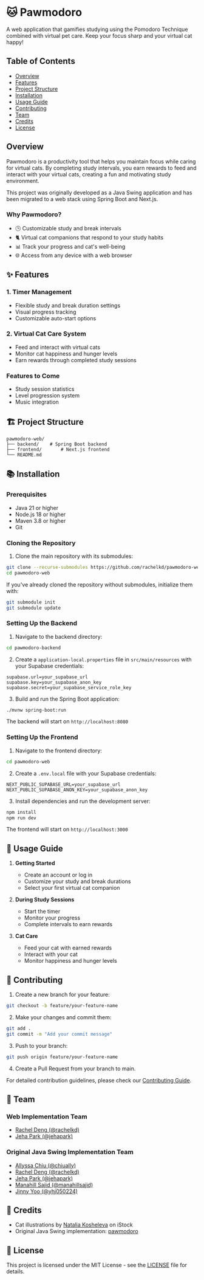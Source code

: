 # 🐱 Pawmodoro

A web application that gamifies studying using the Pomodoro Technique combined with virtual pet care. Keep your focus sharp and your virtual cat happy!

## Table of Contents

- [Overview](#overview)
- [Features](#-features)
- [Project Structure](#-project-structure)
- [Installation](#-installation)
- [Usage Guide](#-usage-guide)
- [Contributing](#-contributing)
- [Team](#-team)
- [Credits](#-credits)
- [License](#-license)

## Overview

Pawmodoro is a productivity tool that helps you maintain focus while caring for virtual cats. By completing study intervals, you earn rewards to feed and interact with your virtual cats, creating a fun and motivating study environment.

This project was originally developed as a Java Swing application and has been migrated to a web stack using Spring Boot and Next.js.

### Why Pawmodoro?

- 🕒 Customizable study and break intervals
- 🐈 Virtual cat companions that respond to your study habits
- 📊 Track your progress and cat's well-being
- 🌐 Access from any device with a web browser

## ✨ Features

### 1. Timer Management

- Flexible study and break duration settings
- Visual progress tracking
- Customizable auto-start options

### 2. Virtual Cat Care System

- Feed and interact with virtual cats
- Monitor cat happiness and hunger levels
- Earn rewards through completed study sessions

### Features to Come

- Study session statistics
- Level progression system
- Music integration

## 🏗 Project Structure

```
pawmodoro-web/
├── backend/    # Spring Boot backend
├── frontend/       # Next.js frontend
└── README.md
```

## 📚 Installation

### Prerequisites

- Java 21 or higher
- Node.js 18 or higher
- Maven 3.8 or higher
- Git

### Cloning the Repository

1. Clone the main repository with its submodules:

```bash
git clone --recurse-submodules https://github.com/rachelkd/pawmodoro-web.git
cd pawmodoro-web
```

If you've already cloned the repository without submodules, initialize them with:

```bash
git submodule init
git submodule update
```

### Setting Up the Backend

1. Navigate to the backend directory:

```bash
cd pawmodoro-backend
```

2. Create a `application-local.properties` file in `src/main/resources` with your Supabase credentials:

```properties
supabase.url=your_supabase_url
supabase.key=your_supabase_anon_key
supabase.secret=your_supabase_service_role_key
```

3. Build and run the Spring Boot application:

```bash
./mvnw spring-boot:run
```

The backend will start on `http://localhost:8080`

### Setting Up the Frontend

1. Navigate to the frontend directory:

```bash
cd pawmodoro-web
```

2. Create a `.env.local` file with your Supabase credentials:

```env
NEXT_PUBLIC_SUPABASE_URL=your_supabase_url
NEXT_PUBLIC_SUPABASE_ANON_KEY=your_supabase_anon_key
```

3. Install dependencies and run the development server:

```bash
npm install
npm run dev
```

The frontend will start on `http://localhost:3000`

## 📖 Usage Guide

1. **Getting Started**
   - Create an account or log in
   - Customize your study and break durations
   - Select your first virtual cat companion

2. **During Study Sessions**
   - Start the timer
   - Monitor your progress
   - Complete intervals to earn rewards

3. **Cat Care**
   - Feed your cat with earned rewards
   - Interact with your cat
   - Monitor happiness and hunger levels

## 🤝 Contributing

1. Create a new branch for your feature:
```bash
git checkout -b feature/your-feature-name
```

2. Make your changes and commit them:
```bash
git add .
git commit -m "Add your commit message"
```

3. Push to your branch:
```bash
git push origin feature/your-feature-name
```

4. Create a Pull Request from your branch to main.

For detailed contribution guidelines, please check our [Contributing Guide](CONTRIBUTING.md).

## 👥 Team

### Web Implementation Team

- [Rachel Deng (@rachelkd)](https://github.com/rachelkd)
- [Jeha Park (@jehapark)](https://github.com/jehapark)

### Original Java Swing Implementation Team

- [Allyssa Chiu (@chiually)](https://github.com/chiually)
- [Rachel Deng (@rachelkd)](https://github.com/rachelkd)
- [Jeha Park (@jehapark)](https://github.com/jehapark)
- [Manahill Sajid (@manahillsajid)](https://github.com/manahillsajid)
- [Jinny Yoo (@yhj050224)](https://github.com/yhj050224)

## 🎨 Credits

- Cat illustrations by [Natalia Kosheleva](https://www.istockphoto.com/portfolio/sicklemoon) on iStock
- Original Java Swing implementation: [pawmodoro](https://github.com/rachelkd/pawmodoro)

## 📄 License

This project is licensed under the MIT License - see the [LICENSE](LICENSE) file for details. 
